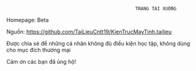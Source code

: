                                                    TRANG TẢI XUỐNG
   
  Homepage: Beta
  
  Nguồn: https://github.com/TaiLieuCntt19/KienTrucMayTinh.tailieu
  
  Được chia sẻ để những cá nhân không đủ điều kiện học tập, không dùng cho mục đích thương mại
  
  Cảm ơn các bạn đã ủng hộ!
